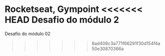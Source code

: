 Rocketseat, Gympoint
<<<<<<< HEAD
Desafio do módulo 2
=======
Desafio do módulo 02
>>>>>>> 8ad408c3a771f66291f30d154f4a50e30870366a
